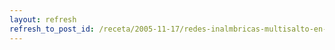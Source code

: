 ```yaml
---
layout: refresh
refresh_to_post_id: /receta/2005-11-17/redes-inalmbricas-multisalto-en-gnu-linux
---
```

